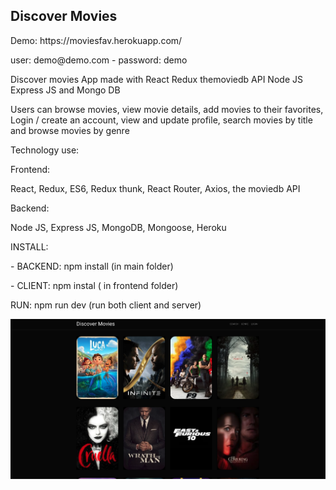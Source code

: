 <h2 >Discover Movies </h2>
Demo: https://moviesfav.herokuapp.com/
<p> user: demo@demo.com - 
password: demo 
<p> Discover movies App made with React Redux themoviedb API Node JS Express JS and Mongo DB </p>
<p> Users can browse movies, view movie details, add movies to their favorites, Login / create an account, view and update profile, search movies by title and browse movies by genre
</p>
<p>Technology use:</p>
<p>Frontend: </p>
<p> React, Redux, ES6, Redux thunk, React Router, Axios, the moviedb API
<p>Backend: </p>
<p> Node JS, Express JS, MongoDB, Mongoose, Heroku </p>
<p>
<p>INSTALL: </P>
<p> - BACKEND: npm install (in main folder) </p>
<p> - CLIENT: npm instal ( in frontend folder) </p>

<p>RUN:
npm run dev (run both client and server)
</p>  
  
<img src="https://raw.githubusercontent.com/juanluissv/movies/master/movies.png" />



